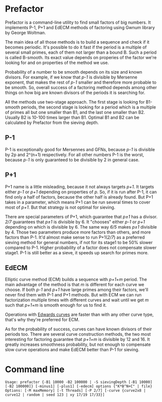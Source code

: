 # Prefactor
Prefactor is a command-line utility to find small factors of big numbers. It implements P-1, P+1 and EdECM methods of factoring using Gwnum library by George Woltman.

The main idea of all those methods is to build a sequence and check if it becomes periodic. It's possible to do it fast if the period is a multiple of several small primes, each of them not larger than a bound B. Such a period is called B-smooth. Its exact value depends on properies of the factor we're looking for and on properties of the method we use.

Probability of a number to be smooth depends on its size and known divisors. For example, if we know that *p-1* is divisible by Mersenne exponent, that makes the rest of *p-1* smaller and therefore more probable to be smooth. So, overall success of a factoring method depends among other things on how big are known divisors of the periods it is searching for.

All the methods use two-stage approach. The first stage is looking for B1-smooth periods, the second stage is looking for a period which is a multiple of primes all but one smaller than B1, and the last one smaller than B2. Usually B2 is 10-100 times larger than B1. Optimal B1 and B2 can be calculated by Prefactor from the sieving depth.

## P-1
P-1 is exceptionally good for Mersennes and GFNs, because *p-1* is divisible by 2p and 2^(n+1) respectively. For all other numbers P-1 is the worst, because *p-1* is only guaranteed to be divisible by 2 in general case.

## P+1
P+1 name is a little misleading, because it not always targets *p+1*. It targets either *p-1* or *p+1* depending on properties of *p*. So, if it is run after P-1, it can find only a half of factors, because the other half is already found. But P+1 takes in a parameter, which means P+1 can be run several times to cover most of *p+1*. But that strategy is not optimal for sieving.

There are special parameters of P+1, which guarantee that *p±1* has a divisor. *2/7* guarantees that *p±1* is divisible by 6. It "chooses" either *p-1* or *p+1* depending on which is divisible by 6. The same way *6/5* makes *p±1* divisible by 4. Those two parameters produce more factors than others, and more factors than P-1. It'd almost make sense to run P+1(*2/7*) as a preferred sieving method for general numbers, if not for its stage1 to be 50% slower compared to P-1. Higher probability of a factor does not compensate slower stage1. P-1 is still better as a sieve, it speeds up search for primes more.

## EdECM
Elliptic curve method (ECM) builds a sequence with *p+1+m* period. The main advantage of the method is that *m* is different for each curve we choose. If both *p-1* and *p+1* have large primes among their factors, we'll never find them with P-1 and P+1 methods. But with ECM we can run factorization multiple times with different curves and wait until we get *m* such that *p+1+m* is smooth enough for us to find it.

Operations with [Edwards curves](https://en.wikipedia.org/wiki/Edwards_curve) are faster than with any other curve type, that's why they're preferred for ECM.

As for the probability of success, curves can have known divisors of their periods too. There are several curve construction methods, the two most interesting for factoring guarantee that *p+1+m* is divisible by 12 and 16. It greatly increases smoothness probability, but not enough to compensate slow curve operations and make EdECM better than P-1 for sieving.

# Command line

```
Usage: prefactor {-B1 10000 -B2 100000 | -S sievingDepth [-B1 10000] [-B2 100000]} [-minus1] [-plus1] [-edecm] options {"K*B^N+C" | file}
Options: [-M maxMemory] [-t Threads] [-P 2/7] [-curve {curve2x8 | curve12 | random | seed 123 | xy 17/19 17/33}]
```
